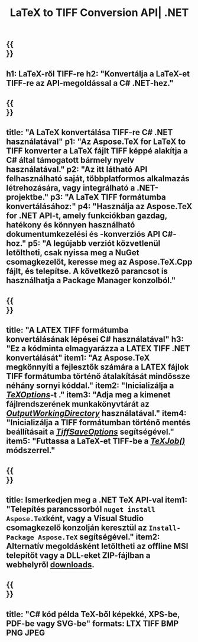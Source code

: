 ﻿---
translation: true
template: /_templates/_conversion-child-net.md
title: LaTeX to TIFF Conversion API| .NET
description: LaTeX-TIFF konvertálási funkció. Integrálja ezt a helyszíni .NET-könyvtárat a projektjébe, vagy használjon többplatformos alkalmazásokat a LaTeX TIFF formátumba konvertálásához.
keywords: latex a tiff api nethez, latex2tiff integráció c#
url: /net/conversion/latex-to-tiff/
family: tex
platformtag: net
feature: conversion
informat: LATEX
outformat: TIFF
otherformats: BMP PNG JPEG PDF SVG XPS
---
{{<section banner>}}
---
h1: LaTeX-ről TIFF-re
h2: "Konvertálja a LaTeX-et TIFF-re az API-megoldással a C# .NET-hez."
---

{{<section overview>}}
---
title: "A LaTeX konvertálása TIFF-re C# .NET használatával"
p1: "Az Aspose.TeX for LaTeX to TIFF konverter a LaTeX fájlt TIFF képpé alakítja a C# által támogatott bármely nyelv használatával."
p2: "Az itt látható API felhasználható saját, többplatformos alkalmazás létrehozására, vagy integrálható a .NET-projektbe."
p3: "A LaTeX TIFF formátumba konvertálásához:"
p4: "Használja az Aspose.TeX for .NET API-t, amely funkciókban gazdag, hatékony és könnyen használható dokumentumkezelési és -konverziós API C#-hoz."
p5: "A legújabb verziót közvetlenül letöltheti, csak nyissa meg a NuGet csomagkezelőt, keresse meg az Aspose.TeX.Cpp fájlt, és telepítse. A következő parancsot is használhatja a Package Manager konzolból."
---

{{<section feature1>}}
---
title: "A LATEX TIFF formátumba konvertálásának lépései C# használatával"
h3: "Ez a kódminta elmagyarázza a LATEX TIFF .NET konvertálását"
item1: "Az Aspose.TeX megkönnyíti a fejlesztők számára a LATEX fájlok TIFF formátumba történő átalakítását mindössze néhány sornyi kóddal."
item2: "Inicializálja a [*TeXOptions*](https://reference.aspose.com/tex/net/aspose.tex/texoptions/)-t ."
item3: "Adja meg a kimenet fájlrendszerének munkakönyvtárát az [*OutputWorkingDirectory*](https://reference.aspose.com/tex/net/aspose.tex/texoptions/outputworkingdirectory/) használatával."
item4: "Inicializálja a TIFF formátumban történő mentés beállításait a [*TiffSaveOptions*](https://reference.aspose.com/tex/net/aspose.tex.presentation.image/tiffsaveoptions/) segítségével."
item5: "Futtassa a LaTeX-et TIFF-be a [*TeXJob()*](https://reference.aspose.com/tex/net/aspose.tex/texjob/) módszerrel."
---

{{<section feature2>}}
---
title: Ismerkedjen meg a .NET TeX API-val
item1: "Telepítés parancssorból ```nuget install Aspose.TeX```ként, vagy a Visual Studio csomagkezelő konzolján keresztül az ```Install-Package Aspose.TeX``` segítségével."
item2: Alternatív megoldásként letöltheti az offline MSI telepítőt vagy a DLL-eket ZIP-fájlban a  webhelyről  [downloads](https://releases.aspose.com/tex/net).
---

{{<section widget>}}
---
title: "C# kód példa TeX-ből képekké, XPS-be, PDF-be vagy SVG-be"
formats: LTX TIFF BMP PNG JPEG
---